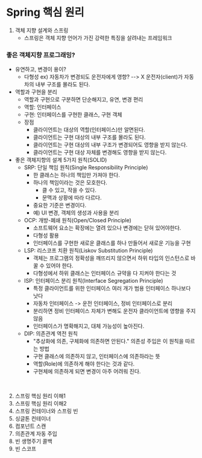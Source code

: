 # Spring 핵심 원리
1. 객체 지향 설계와 스프링
    - 스프링은 객체 지향 언어가 가진 강력한 특징을 살려내는 프레임워크

### 좋은 객체지향 프로그래밍?
- 유연하고, 변경이 용이?
    - 다형성
    ex) 자동차가 변경되도 운전자에게 영향? --> X
    운전자(client)가 자동차의 내부 구조를 몰라도 된다.
- 역할과 구현을 분리
    - 역할과 구현으로 구분하면 단순해지고, 유연, 변경 편리
    - 역할: 인터페이스
    - 구현: 인터페이스를 구현한 클래스, 구현 객체
    - 장점
        - 클라이언트는 대상의 역할(인터페이스)만 알면된다.
        - 클라이언트는 구현 대상의 내부 구조를 몰라도 된다.
        - 클라이언트는 구현 대상의 내부 구조가 변경되어도 영향을 받지 않는다.
        - 클라이언트는 구현 대상 자체를 변경해도 영향을 받지 않는다.
- 좋은 객체지향의 설계 5가지 원칙(SOLID)
    - SRP: 단일 책임 원칙(Single Responsibility Principle)
        - 한 클래스는 하나의 책임만 가져야 한다.
        - 하나의 책임이라는 것은 모호한다.
            - 클 수 있고, 작을 수 있다.
            - 문맥과 상황에 따라 다르다.
        - 중요한 기준은 변경이다.
        - 예) UI 변경, 객체의 생성과 사용을 분리
    - OCP: 개방-폐쇄 원칙(Open/Closed Principle)
        - 소프트웨어 요소는 확장에는 열려 있으나 변경에는 닫혀 있어야한다.
        - 다형성 활용
        - 인터페이스를 구현한 새로운 클래스를 하나 만들어서 새로운 기능을 구현
    - LSP: 리스코프 치환 원칙(Liskov Substitution Principle)
        - 객체는 프로그램의 정확성을 깨뜨리지 않으면서 하위 타입의 인스턴스로 바꿀 수 있어야 한다.
        - 다형성에서 하위 클래스는 인터페이스 규약을 다 지켜야 한다는 것
    - ISP: 인터페이스 분리 원칙(Interface Segregation Principle)
        - 특정 클라이언트를 위한 인터페이스 여러 개가 범용 인터페이스 하나보다 낫다
        - 자동차 인터페이스 -> 운전 인터페이스, 정비 인터페이스로 분리
        - 분리하면 정비 인터페이스 자체가 변해도 운전자 클라이언트에 영향을 주지 않음
        - 인터페이스가 명확해지고, 대체 가능성이 높아진다.
    - DIP: 의존관계 역전 원칙
        - "추상화에 의존, 구체화에 의존하면 안된다." 의존성 주입은 이 원칙을 따르는 방법
        - 구현 클래스에 의존하지 않고, 인터페이스에 의존하라는 뜻
        - 역할(Role)에 의존하게 해야 한다는 것과 같다.
        - 구현체에 의존하게 되면 변경이 아주 어려워 진다.

<br>

2. 스프링 핵심 원리 이해1
3. 스프링 핵심 원리 이해2
4. 스프링 컨테이너와 스프링 빈
5. 싱글톤 컨테이너
6. 컴포넌트 스캔
7. 의존관계 자동 주입
8. 빈 생명주기 콜백
9. 빈 스코프
